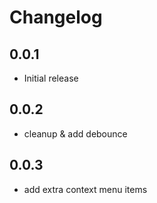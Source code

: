# Changelog

## 0.0.1

- Initial release

## 0.0.2

- cleanup & add debounce

## 0.0.3

- add extra context menu items

